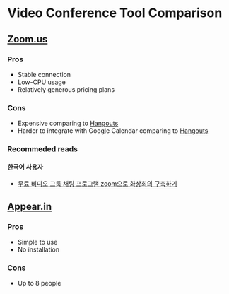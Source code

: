 # Video Conference Tool Comparison

## [Zoom.us](https://zoom.us)

### Pros

* Stable connection
* Low-CPU usage
* Relatively generous pricing plans

### Cons

* Expensive comparing to [Hangouts](https://hangouts.google.com/)
* Harder to integrate with Google Calendar comparing to [Hangouts](https://hangouts.google.com/)

### Recommeded reads

####  한국어 사용자

* [무료 비디오 그룹 채팅 프로그램 zoom으로 화상회의 구축하기](http://googler.pe.kr/wordpress/index.php/archives/16156)

## [Appear.in](https://appear.in)

### Pros

* Simple to use
* No installation

### Cons

* Up to 8 people






